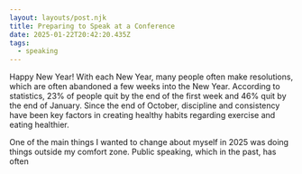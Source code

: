 ```yaml
---
layout: layouts/post.njk
title: Preparing to Speak at a Conference
date: 2025-01-22T20:42:20.435Z
tags:
  - speaking
---
```

H﻿appy New Year! With each New Year, many people often make resolutions, which are often abandoned a few weeks into the New Year. According to statistics, 23% of people quit by the end of the first week and 46% quit by the end of January. Since the end of October, discipline and consistency have been key factors in creating healthy habits regarding exercise and eating healthier. 

O﻿ne of the main things I wanted to change about myself in 2025 was doing things outside my comfort zone. Public speaking, which in the past, has often